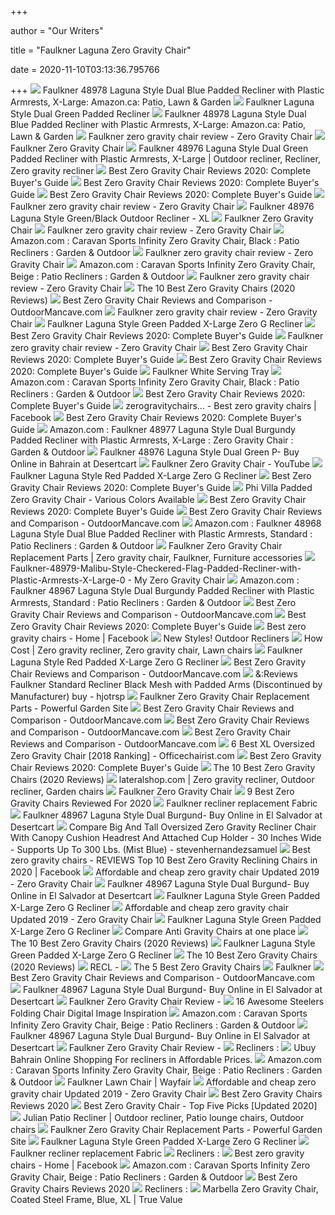 +++
        
author = "Our Writers"
        
title = "Faulkner Laguna Zero Gravity Chair"
        
date = 2020-11-10T03:13:36.795766
        
+++
[ ![](https://images-na.ssl-images-amazon.com/images/I/61AnLyFUsHL._AC_SL1500_.jpg)](https://images-na.ssl-images-amazon.com/images/I/61AnLyFUsHL._AC_SL1500_.jpg) Faulkner 48978 Laguna Style Dual Blue Padded Recliner with Plastic  Armrests, X-Large: Amazon.ca: Patio, Lawn & Garden
[ ![](https://images-na.ssl-images-amazon.com/images/I/612OFsUSMNL._AC_SL1500_.jpg)](https://images-na.ssl-images-amazon.com/images/I/612OFsUSMNL._AC_SL1500_.jpg) Faulkner Laguna Style Dual Green Padded Recliner
[ ![](https://images-na.ssl-images-amazon.com/images/I/51%2B1B4Hl5WL._AC_UL320_SR266,320_.jpg)](https://images-na.ssl-images-amazon.com/images/I/51%2B1B4Hl5WL._AC_UL320_SR266,320_.jpg) Faulkner 48978 Laguna Style Dual Blue Padded Recliner with Plastic  Armrests, X-Large: Amazon.ca: Patio, Lawn & Garden
[ ![](https://bestzerogravitychairhq.com/wp-content/uploads/2017/07/Faulkner-zero-gravity-chair-review.jpg?5f325e&5f325e)](https://bestzerogravitychairhq.com/wp-content/uploads/2017/07/Faulkner-zero-gravity-chair-review.jpg?5f325e&5f325e) Faulkner zero gravity chair review - Zero Gravity Chair
[ ![](https://images-na.ssl-images-amazon.com/images/I/51zJBxJxCmL._AC_.jpg)](https://images-na.ssl-images-amazon.com/images/I/51zJBxJxCmL._AC_.jpg) Faulkner Zero Gravity Chair
[ ![](https://i.pinimg.com/474x/8a/d5/26/8ad5269d9d574921004a0530b4084257.jpg)](https://i.pinimg.com/474x/8a/d5/26/8ad5269d9d574921004a0530b4084257.jpg) Faulkner 48976 Laguna Style Dual Green Padded Recliner with Plastic  Armrests, X-Large | Outdoor recliner, Recliner, Zero gravity recliner
[ ![](https://m.media-amazon.com/images/I/41-WIWUGOSL.jpg)](https://m.media-amazon.com/images/I/41-WIWUGOSL.jpg) Best Zero Gravity Chair Reviews 2020: Complete Buyer's Guide
[ ![](https://m.media-amazon.com/images/I/41cYCgTyvKL.jpg)](https://m.media-amazon.com/images/I/41cYCgTyvKL.jpg) Best Zero Gravity Chair Reviews 2020: Complete Buyer's Guide
[ ![](https://gardenbeast-9fcd.kxcdn.com/wp-content/uploads/2020/05/zero-gravity-chair.jpg)](https://gardenbeast-9fcd.kxcdn.com/wp-content/uploads/2020/05/zero-gravity-chair.jpg) Best Zero Gravity Chair Reviews 2020: Complete Buyer's Guide
[ ![](https://cdn.statically.io/img/m.media-amazon.com/images/I/51p1FaxgDiL.jpg?quality=100)](https://cdn.statically.io/img/m.media-amazon.com/images/I/51p1FaxgDiL.jpg?quality=100) Faulkner zero gravity chair review - Zero Gravity Chair
[ ![](https://cdn3.volusion.com/dxylq.nruds/v/vspfiles/photos/03-0453-3.jpg?v-cache=1494835309)](https://cdn3.volusion.com/dxylq.nruds/v/vspfiles/photos/03-0453-3.jpg?v-cache=1494835309) Faulkner 48976 Laguna Style Green/Black Outdoor Recliner - XL
[ ![](https://images-na.ssl-images-amazon.com/images/I/61ERoEAklVL._AC_SL1500_.jpg)](https://images-na.ssl-images-amazon.com/images/I/61ERoEAklVL._AC_SL1500_.jpg) Faulkner Zero Gravity Chair
[ ![](https://cdn.statically.io/img/m.media-amazon.com/images/I/41o5cZGEerL.jpg?quality=100)](https://cdn.statically.io/img/m.media-amazon.com/images/I/41o5cZGEerL.jpg?quality=100) Faulkner zero gravity chair review - Zero Gravity Chair
[ ![](https://images-na.ssl-images-amazon.com/images/I/811xMwQnQuL.__AC_SY300_QL70_ML2_.jpg)](https://images-na.ssl-images-amazon.com/images/I/811xMwQnQuL.__AC_SY300_QL70_ML2_.jpg) Amazon.com : Caravan Sports Infinity Zero Gravity Chair, Black : Patio  Recliners : Garden & Outdoor
[ ![](https://ml2ihr7ww3nk.i.optimole.com/9QOb3aA--LGMYb_z/w:150/h:150/q:90/dpr:2.6/https://bestzerogravitychairhq.com/wp-content/plugins/aawp/public/assets/img/thumb-spacer.png)](https://ml2ihr7ww3nk.i.optimole.com/9QOb3aA--LGMYb_z/w:150/h:150/q:90/dpr:2.6/https://bestzerogravitychairhq.com/wp-content/plugins/aawp/public/assets/img/thumb-spacer.png) Faulkner zero gravity chair review - Zero Gravity Chair
[ ![](https://m.media-amazon.com/images/I/81DGybUYwOL._AC_UL400_.jpg)](https://m.media-amazon.com/images/I/81DGybUYwOL._AC_UL400_.jpg) Amazon.com : Caravan Sports Infinity Zero Gravity Chair, Beige : Patio  Recliners : Garden & Outdoor
[ ![](https://cdn.statically.io/img/m.media-amazon.com/images/I/41tWKR2uEzL.jpg?quality=100)](https://cdn.statically.io/img/m.media-amazon.com/images/I/41tWKR2uEzL.jpg?quality=100) Faulkner zero gravity chair review - Zero Gravity Chair
[ ![](https://footmassagereviews.com/wp-content/uploads/zero-gravity-chair-1.jpg)](https://footmassagereviews.com/wp-content/uploads/zero-gravity-chair-1.jpg) The 10 Best Zero Gravity Chairs (2020 Reviews)
[ ![](https://outdoormancave.com/wp-content/uploads/2017/10/zero-grav-chair-2.jpg)](https://outdoormancave.com/wp-content/uploads/2017/10/zero-grav-chair-2.jpg) Best Zero Gravity Chair Reviews and Comparison - OutdoorMancave.com
[ ![](https://cdn.statically.io/img/m.media-amazon.com/images/I/41EfOnUVveL.jpg?quality=100)](https://cdn.statically.io/img/m.media-amazon.com/images/I/41EfOnUVveL.jpg?quality=100) Faulkner zero gravity chair review - Zero Gravity Chair
[ ![](https://images-na.ssl-images-amazon.com/images/I/61aP%2BwgFDqL._AC_SL1200_.jpg)](https://images-na.ssl-images-amazon.com/images/I/61aP%2BwgFDqL._AC_SL1200_.jpg) Faulkner Laguna Style Green Padded X-Large Zero G Recliner
[ ![](https://m.media-amazon.com/images/I/51XmL-SzX+L.jpg)](https://m.media-amazon.com/images/I/51XmL-SzX+L.jpg) Best Zero Gravity Chair Reviews 2020: Complete Buyer's Guide
[ ![](https://cdn.statically.io/img/m.media-amazon.com/images/I/51M6ePtoZZL.jpg?quality=100)](https://cdn.statically.io/img/m.media-amazon.com/images/I/51M6ePtoZZL.jpg?quality=100) Faulkner zero gravity chair review - Zero Gravity Chair
[ ![](https://m.media-amazon.com/images/I/61V3Fgv+VVL.jpg)](https://m.media-amazon.com/images/I/61V3Fgv+VVL.jpg) Best Zero Gravity Chair Reviews 2020: Complete Buyer's Guide
[ ![](https://cdn.bannerbear.com/api/v1/image/K6FNg8CSXdQdvrvfgztmQg3E/WyBApgQPbr2P38v6kq/image.jpg?type=pinterest&url=https%3A%2F%2Fgardenbeast.com%2Fbest-zero-gravity-chair)](https://cdn.bannerbear.com/api/v1/image/K6FNg8CSXdQdvrvfgztmQg3E/WyBApgQPbr2P38v6kq/image.jpg?type=pinterest&url=https%3A%2F%2Fgardenbeast.com%2Fbest-zero-gravity-chair) Best Zero Gravity Chair Reviews 2020: Complete Buyer's Guide
[ ![](https://cdn3.volusion.com/dxylq.nruds/v/vspfiles/photos/03-2153-2.jpg)](https://cdn3.volusion.com/dxylq.nruds/v/vspfiles/photos/03-2153-2.jpg) Faulkner White Serving Tray
[ ![](https://m.media-amazon.com/images/I/8119Pi+a1GL._AC_SS350_.jpg)](https://m.media-amazon.com/images/I/8119Pi+a1GL._AC_SS350_.jpg) Amazon.com : Caravan Sports Infinity Zero Gravity Chair, Black : Patio  Recliners : Garden & Outdoor
[ ![](https://m.media-amazon.com/images/I/51Ca-IpLwcL.jpg)](https://m.media-amazon.com/images/I/51Ca-IpLwcL.jpg) Best Zero Gravity Chair Reviews 2020: Complete Buyer's Guide
[ ![](https://lookaside.fbsbx.com/lookaside/crawler/media/?media_id=102663718083412)](https://lookaside.fbsbx.com/lookaside/crawler/media/?media_id=102663718083412) zerogravitychairs... - Best zero gravity chairs | Facebook
[ ![](https://m.media-amazon.com/images/I/51PXJwGQKfL.jpg)](https://m.media-amazon.com/images/I/51PXJwGQKfL.jpg) Best Zero Gravity Chair Reviews 2020: Complete Buyer's Guide
[ ![](https://m.media-amazon.com/images/I/51JszWyiu2L._AC_UL400_.jpg)](https://m.media-amazon.com/images/I/51JszWyiu2L._AC_UL400_.jpg) Amazon.com : Faulkner 48977 Laguna Style Dual Burgundy Padded Recliner with  Plastic Armrests, X-Large : Zero Gravity Chair : Garden & Outdoor
[ ![](https://m.media-amazon.com/images/I/41wcOPoqjdL.jpg)](https://m.media-amazon.com/images/I/41wcOPoqjdL.jpg) Faulkner 48976 Laguna Style Dual Green P- Buy Online in Bahrain at  Desertcart
[ ![](https://i.ytimg.com/vi/nyc9i6_eDWI/hqdefault.jpg)](https://i.ytimg.com/vi/nyc9i6_eDWI/hqdefault.jpg) Faulkner Zero Gravity Chair - YouTube
[ ![](https://images-na.ssl-images-amazon.com/images/I/71JEhwLv2TL._AC_SL1200_.jpg)](https://images-na.ssl-images-amazon.com/images/I/71JEhwLv2TL._AC_SL1200_.jpg) Faulkner Laguna Style Red Padded X-Large Zero G Recliner
[ ![](https://m.media-amazon.com/images/I/515CNbrVuSL.jpg)](https://m.media-amazon.com/images/I/515CNbrVuSL.jpg) Best Zero Gravity Chair Reviews 2020: Complete Buyer's Guide
[ ![](https://images-na.ssl-images-amazon.com/images/I/51mAwJ4lLkL._SS600_.jpg)](https://images-na.ssl-images-amazon.com/images/I/51mAwJ4lLkL._SS600_.jpg) Phi Villa Padded Zero Gravity Chair - Various Colors Available
[ ![](https://m.media-amazon.com/images/I/61rBHMbAnZL.jpg)](https://m.media-amazon.com/images/I/61rBHMbAnZL.jpg) Best Zero Gravity Chair Reviews 2020: Complete Buyer's Guide
[ ![](https://outdoormancave.com/wp-content/uploads/2017/10/2-2.jpg)](https://outdoormancave.com/wp-content/uploads/2017/10/2-2.jpg) Best Zero Gravity Chair Reviews and Comparison - OutdoorMancave.com
[ ![](https://m.media-amazon.com/images/I/51YUKFWhT1L._AA130_.jpg)](https://m.media-amazon.com/images/I/51YUKFWhT1L._AA130_.jpg) Amazon.com : Faulkner 48968 Laguna Style Dual Blue Padded Recliner with  Plastic Armrests, Standard : Patio Recliners : Garden & Outdoor
[ ![](https://i.pinimg.com/originals/18/97/f3/1897f38f1b9e7f18a3c048fd7ab88f51.png)](https://i.pinimg.com/originals/18/97/f3/1897f38f1b9e7f18a3c048fd7ab88f51.png) Faulkner Zero Gravity Chair Replacement Parts | Zero gravity chair, Faulkner,  Furniture accessories
[ ![](https://myzerogravitychair.com/wp-content/uploads/2015/08/Faulkner-48979-Malibu-Style-Checkered-Flag-Padded-Recliner-with-Plastic-Armrests-X-Large-0.jpg)](https://myzerogravitychair.com/wp-content/uploads/2015/08/Faulkner-48979-Malibu-Style-Checkered-Flag-Padded-Recliner-with-Plastic-Armrests-X-Large-0.jpg) Faulkner-48979-Malibu-Style-Checkered-Flag-Padded-Recliner-with-Plastic-Armrests-X-Large-0  - My Zero Gravity Chair
[ ![](https://m.media-amazon.com/images/I/41xE0u0bw-L._AC_UL400_.jpg)](https://m.media-amazon.com/images/I/41xE0u0bw-L._AC_UL400_.jpg) Amazon.com : Faulkner 48967 Laguna Style Dual Burgundy Padded Recliner with  Plastic Armrests, Standard : Patio Recliners : Garden & Outdoor
[ ![](https://outdoormancave.com/wp-content/uploads/2017/10/8.jpg)](https://outdoormancave.com/wp-content/uploads/2017/10/8.jpg) Best Zero Gravity Chair Reviews and Comparison - OutdoorMancave.com
[ ![](https://m.media-amazon.com/images/I/51ctXauPw3L.jpg)](https://m.media-amazon.com/images/I/51ctXauPw3L.jpg) Best Zero Gravity Chair Reviews 2020: Complete Buyer's Guide
[ ![](https://lookaside.fbsbx.com/lookaside/crawler/media/?media_id=102664414750009)](https://lookaside.fbsbx.com/lookaside/crawler/media/?media_id=102664414750009) Best zero gravity chairs - Home | Facebook
[ ![](x-raw-image:///0cd727c78c4604cc2b21d96808f4f8efd77ef4bf603bb831bab73abdcbdd00cc)](x-raw-image:///0cd727c78c4604cc2b21d96808f4f8efd77ef4bf603bb831bab73abdcbdd00cc) New Styles! Outdoor Recliners
[ ![](https://i.pinimg.com/originals/1c/70/fb/1c70fbbfd795b3507a09b67f008531c4.jpg)](https://i.pinimg.com/originals/1c/70/fb/1c70fbbfd795b3507a09b67f008531c4.jpg) How Cost | Zero gravity recliner, Zero gravity chair, Lawn chairs
[ ![](https://images-na.ssl-images-amazon.com/images/I/618KCLhrlXL._AC_SL1005_.jpg)](https://images-na.ssl-images-amazon.com/images/I/618KCLhrlXL._AC_SL1005_.jpg) Faulkner Laguna Style Red Padded X-Large Zero G Recliner
[ ![](https://outdoormancave.com/wp-content/uploads/2017/10/1-2.jpg)](https://outdoormancave.com/wp-content/uploads/2017/10/1-2.jpg) Best Zero Gravity Chair Reviews and Comparison - OutdoorMancave.com
[ ![](http://ecx.images-amazon.com/images/I/41yYNDIKcrL.SL280_.jpg)](http://ecx.images-amazon.com/images/I/41yYNDIKcrL.SL280_.jpg) &:Reviews Faulkner Standard Recliner Black Mesh with Padded Arms  (Discontinued by Manufacturer) buy - hjotrsp
[ ![](https://powerfulgarden.com/wp-content/uploads/2018/05/lace-for-replacement-zero-gravity-chair.png)](https://powerfulgarden.com/wp-content/uploads/2018/05/lace-for-replacement-zero-gravity-chair.png) Faulkner Zero Gravity Chair Replacement Parts - Powerful Garden Site
[ ![](https://outdoormancave.com/wp-content/uploads/2017/10/6-2.jpg)](https://outdoormancave.com/wp-content/uploads/2017/10/6-2.jpg) Best Zero Gravity Chair Reviews and Comparison - OutdoorMancave.com
[ ![](https://outdoormancave.com/wp-content/uploads/2017/10/3-2.jpg)](https://outdoormancave.com/wp-content/uploads/2017/10/3-2.jpg) Best Zero Gravity Chair Reviews and Comparison - OutdoorMancave.com
[ ![](https://outdoormancave.com/wp-content/uploads/2017/10/5-2.jpg)](https://outdoormancave.com/wp-content/uploads/2017/10/5-2.jpg) Best Zero Gravity Chair Reviews and Comparison - OutdoorMancave.com
[ ![](https://officechairist.com/wp-content/uploads/2018/06/4-Caravan-Sports-Infinity-Oversized-Zero-Gravity-Chair.jpg)](https://officechairist.com/wp-content/uploads/2018/06/4-Caravan-Sports-Infinity-Oversized-Zero-Gravity-Chair.jpg) 6 Best XL Oversized Zero Gravity Chair [2018 Ranking] - Officechairist.com
[ ![](https://m.media-amazon.com/images/I/41vTbqJh4PL.jpg)](https://m.media-amazon.com/images/I/41vTbqJh4PL.jpg) Best Zero Gravity Chair Reviews 2020: Complete Buyer's Guide
[ ![](https://cdn-ajoji.nitrocdn.com/GywzqtbFqltRwHQVORkqBwyYqFXugmmK/assets/static/source/wp-content/uploads/6c9266ac5df21843fd8592857d9e1744.GL-Zero-Gravity-Lounge-Chair-Removable-Pillow-Patio-Foldable-Adjustable-Reclining-for-Outdoor-Yard-Porch.jpg)](https://cdn-ajoji.nitrocdn.com/GywzqtbFqltRwHQVORkqBwyYqFXugmmK/assets/static/source/wp-content/uploads/6c9266ac5df21843fd8592857d9e1744.GL-Zero-Gravity-Lounge-Chair-Removable-Pillow-Patio-Foldable-Adjustable-Reclining-for-Outdoor-Yard-Porch.jpg) The 10 Best Zero Gravity Chairs (2020 Reviews)
[ ![](https://i.pinimg.com/originals/7e/25/34/7e2534f5da4775ae31f5c3ce9d829f5c.jpg)](https://i.pinimg.com/originals/7e/25/34/7e2534f5da4775ae31f5c3ce9d829f5c.jpg) lateralshop.com | Zero gravity recliner, Outdoor recliner, Garden chairs
[ ![](https://images-na.ssl-images-amazon.com/images/I/61wP6tx2gJL._AC_.jpg)](https://images-na.ssl-images-amazon.com/images/I/61wP6tx2gJL._AC_.jpg) Faulkner Zero Gravity Chair
[ ![](https://elderlychairguide.com/wp-content/uploads/2019/11/EVER-ADVANCED-Zero-Gravity-Recliner.jpg)](https://elderlychairguide.com/wp-content/uploads/2019/11/EVER-ADVANCED-Zero-Gravity-Recliner.jpg) 9 Best Zero Gravity Chairs Reviewed For 2020
[ ![](https://img.fabricgateway.com/2d/2d9661f03545df86678dd83e2617c2f3.jpeg)](https://img.fabricgateway.com/2d/2d9661f03545df86678dd83e2617c2f3.jpeg) Faulkner recliner replacement Fabric
[ ![](https://m.media-amazon.com/images/I/51jTKsSjS+L.jpg)](https://m.media-amazon.com/images/I/51jTKsSjS+L.jpg) Faulkner 48967 Laguna Style Dual Burgund- Buy Online in El Salvador at  Desertcart
[ ![](http://ecx.images-amazon.com/images/I/410MoqnbIEL._SS420_.jpg)](http://ecx.images-amazon.com/images/I/410MoqnbIEL._SS420_.jpg) Compare Big And Tall Oversized Zero Gravity Recliner Chair With Canopy  Cushion Headrest And Attached Cup Holder - 30 Inches Wide - Supports Up To  300 Lbs. (Mist Blue) - stevenhernandezsamuel
[ ![](https://lookaside.fbsbx.com/lookaside/crawler/media/?media_id=525158078430592&get_thumbnail=1)](https://lookaside.fbsbx.com/lookaside/crawler/media/?media_id=525158078430592&get_thumbnail=1) Best zero gravity chairs - REVIEWS Top 10 Best Zero Gravity Reclining Chairs  in 2020 | Facebook
[ ![](https://ml2ihr7ww3nk.i.optimole.com/9QOb3aA-HxkEhoxg/w:auto/h:auto/q:90/https://bestzerogravitychairhq.com/wp-content/uploads/2017/08/Cheap-Zero-Gravity-Chair.jpg)](https://ml2ihr7ww3nk.i.optimole.com/9QOb3aA-HxkEhoxg/w:auto/h:auto/q:90/https://bestzerogravitychairhq.com/wp-content/uploads/2017/08/Cheap-Zero-Gravity-Chair.jpg) Affordable and cheap zero gravity chair Updated 2019 - Zero Gravity Chair
[ ![](https://m.media-amazon.com/images/I/418KLJp3+jL.jpg)](https://m.media-amazon.com/images/I/418KLJp3+jL.jpg) Faulkner 48967 Laguna Style Dual Burgund- Buy Online in El Salvador at  Desertcart
[ ![](https://myzerogravitychair.com/wp-content/uploads/2015/08/Faulkner-ad1.jpg)](https://myzerogravitychair.com/wp-content/uploads/2015/08/Faulkner-ad1.jpg) Faulkner Laguna Style Green Padded X-Large Zero G Recliner
[ ![](https://ml2ihr7ww3nk.i.optimole.com/9QOb3aA-tu9hsczW/w:300/h:180/q:90/https://bestzerogravitychairhq.com/wp-content/uploads/2017/08/Cheap-zero-gravity-chair.png)](https://ml2ihr7ww3nk.i.optimole.com/9QOb3aA-tu9hsczW/w:300/h:180/q:90/https://bestzerogravitychairhq.com/wp-content/uploads/2017/08/Cheap-zero-gravity-chair.png) Affordable and cheap zero gravity chair Updated 2019 - Zero Gravity Chair
[ ![](https://myzerogravitychair.com/wp-content/uploads/2015/08/Westfield-Outdoor-FC630-68080XL-XL-Zero-Gravity-Chair-Quantity-1-0-150x150.jpg)](https://myzerogravitychair.com/wp-content/uploads/2015/08/Westfield-Outdoor-FC630-68080XL-XL-Zero-Gravity-Chair-Quantity-1-0-150x150.jpg) Faulkner Laguna Style Green Padded X-Large Zero G Recliner
[ ![](https://zerogravitychairshq.com/wp-content/uploads/2015/05/SWEET-TREATS.png)](https://zerogravitychairshq.com/wp-content/uploads/2015/05/SWEET-TREATS.png) Compare Anti Gravity Chairs at one place
[ ![](https://cdn-ajoji.nitrocdn.com/GywzqtbFqltRwHQVORkqBwyYqFXugmmK/assets/static/source/wp-content/uploads/f11671590a77b009612e1fa4f56b38f5.AmazonBasics-Outdoor-Zero-Gravity-Lounge-Folding-Chair-Beige.jpg)](https://cdn-ajoji.nitrocdn.com/GywzqtbFqltRwHQVORkqBwyYqFXugmmK/assets/static/source/wp-content/uploads/f11671590a77b009612e1fa4f56b38f5.AmazonBasics-Outdoor-Zero-Gravity-Lounge-Folding-Chair-Beige.jpg) The 10 Best Zero Gravity Chairs (2020 Reviews)
[ ![](https://myzerogravitychair.com/wp-content/uploads/2015/08/Best-ChoiceProducts-Zero-Gravity-Chairs-Tan-Lounge-Patio-Chairs-Outdoor-Yard-Beach-New-Set-of-2-0-150x150.jpg)](https://myzerogravitychair.com/wp-content/uploads/2015/08/Best-ChoiceProducts-Zero-Gravity-Chairs-Tan-Lounge-Patio-Chairs-Outdoor-Yard-Beach-New-Set-of-2-0-150x150.jpg) Faulkner Laguna Style Green Padded X-Large Zero G Recliner
[ ![](https://cdn-ajoji.nitrocdn.com/GywzqtbFqltRwHQVORkqBwyYqFXugmmK/assets/static/source/wp-content/uploads/162773d806b673cb3beb393158c13570.BalanceFrom-Adjustable-Zero-Gravity-Lounge-Chair-Recliners-for-Patio.jpg)](https://cdn-ajoji.nitrocdn.com/GywzqtbFqltRwHQVORkqBwyYqFXugmmK/assets/static/source/wp-content/uploads/162773d806b673cb3beb393158c13570.BalanceFrom-Adjustable-Zero-Gravity-Lounge-Chair-Recliners-for-Patio.jpg) The 10 Best Zero Gravity Chairs (2020 Reviews)
[ ![](https://www.thedump.com/images/thumbs/0019450_pwr-lift-recl-almond_1200.jpeg)](https://www.thedump.com/images/thumbs/0019450_pwr-lift-recl-almond_1200.jpeg) RECL -
[ ![](https://specials-images.forbesimg.com/imageserve/5e9f90a0dea8300007de881e/960x0.jpg?fit=scale)](https://specials-images.forbesimg.com/imageserve/5e9f90a0dea8300007de881e/960x0.jpg?fit=scale) The 5 Best Zero Gravity Chairs
[ ![](https://www.faulknerfurniture.com/-/media/Images/Faulkner/Recliners/recliners.png?la=en&hash=4A989DEE8D823E180E2A9BF651ADD86CA4D7D5A5&hash=4A989DEE8D823E180E2A9BF651ADD86CA4D7D5A5)](https://www.faulknerfurniture.com/-/media/Images/Faulkner/Recliners/recliners.png?la=en&hash=4A989DEE8D823E180E2A9BF651ADD86CA4D7D5A5&hash=4A989DEE8D823E180E2A9BF651ADD86CA4D7D5A5) Faulkner
[ ![](https://outdoormancave.com/wp-content/uploads/2017/10/4-2.jpg)](https://outdoormancave.com/wp-content/uploads/2017/10/4-2.jpg) Best Zero Gravity Chair Reviews and Comparison - OutdoorMancave.com
[ ![](https://m.media-amazon.com/images/I/513mnYlhztL.jpg)](https://m.media-amazon.com/images/I/513mnYlhztL.jpg) Faulkner 48967 Laguna Style Dual Burgund- Buy Online in El Salvador at  Desertcart
[ ![](https://i0.wp.com/zerogravitychairshq.com/wp-content/uploads/2014/12/Caravan-canopy-zero-gravity-recliner.jpg?resize=210%2C150&ssl=1)](https://i0.wp.com/zerogravitychairshq.com/wp-content/uploads/2014/12/Caravan-canopy-zero-gravity-recliner.jpg?resize=210%2C150&ssl=1) Faulkner Zero Gravity Chair Review -
[ ![](https://i.pinimg.com/originals/1c/ed/df/1ceddf37489dbad8bffa9143c5b99aed.jpg)](https://i.pinimg.com/originals/1c/ed/df/1ceddf37489dbad8bffa9143c5b99aed.jpg) 16 Awesome Steelers Folding Chair Digital Image Inspiration
[ ![](https://m.media-amazon.com/images/I/61YirffjLaL._AC_UL400_.jpg)](https://m.media-amazon.com/images/I/61YirffjLaL._AC_UL400_.jpg) Amazon.com : Caravan Sports Infinity Zero Gravity Chair, Beige : Patio  Recliners : Garden & Outdoor
[ ![](https://m.media-amazon.com/images/I/414FGHM3SIL.jpg)](https://m.media-amazon.com/images/I/414FGHM3SIL.jpg) Faulkner 48967 Laguna Style Dual Burgund- Buy Online in El Salvador at  Desertcart
[ ![](https://i2.wp.com/zerogravitychairshq.com/wp-content/uploads/2015/07/71X1J7GpaDL._SL1200_.jpg?resize=210%2C150&ssl=1)](https://i2.wp.com/zerogravitychairshq.com/wp-content/uploads/2015/07/71X1J7GpaDL._SL1200_.jpg?resize=210%2C150&ssl=1) Faulkner Zero Gravity Chair Review -
[ ![](https://images-na.ssl-images-amazon.com/images/I/71Qk9ineu5L._SL1500_.jpg)](https://images-na.ssl-images-amazon.com/images/I/71Qk9ineu5L._SL1500_.jpg) Recliners :
[ ![](https://www.ubuy.com.bh/productimg/?image=aHR0cHM6Ly9tLm1lZGlhLWFtYXpvbi5jb20vaW1hZ2VzL0kvNzF2ZmRjNGRCbkwuX0FDX1VTMjE4Xy5qcGc.jpg)](https://www.ubuy.com.bh/productimg/?image=aHR0cHM6Ly9tLm1lZGlhLWFtYXpvbi5jb20vaW1hZ2VzL0kvNzF2ZmRjNGRCbkwuX0FDX1VTMjE4Xy5qcGc.jpg) Ubuy Bahrain Online Shopping For recliners in Affordable Prices.
[ ![](https://m.media-amazon.com/images/I/61R5rsSQWhL._AC_UL400_.jpg)](https://m.media-amazon.com/images/I/61R5rsSQWhL._AC_UL400_.jpg) Amazon.com : Caravan Sports Infinity Zero Gravity Chair, Beige : Patio  Recliners : Garden & Outdoor
[ ![](https://secure.img1-fg.wfcdn.com/im/61240611/resize-h600-w600%5Ecompr-r85/1209/120934115/6+Pcs+Folding+Beach+Chair+Camping+Lawn+Webbing+Chair-Blue+%28Set+of+6%29.jpg)](https://secure.img1-fg.wfcdn.com/im/61240611/resize-h600-w600%5Ecompr-r85/1209/120934115/6+Pcs+Folding+Beach+Chair+Camping+Lawn+Webbing+Chair-Blue+%28Set+of+6%29.jpg) Faulkner Lawn Chair | Wayfair
[ ![](https://ml2ihr7ww3nk.i.optimole.com/9QOb3aA-0Jakk-ah/w:300/h:300/q:90/https://bestzerogravitychairhq.com/wp-content/uploads/2017/08/Problem-with-Cheap-zero-gravity-chair.jpg)](https://ml2ihr7ww3nk.i.optimole.com/9QOb3aA-0Jakk-ah/w:300/h:300/q:90/https://bestzerogravitychairhq.com/wp-content/uploads/2017/08/Problem-with-Cheap-zero-gravity-chair.jpg) Affordable and cheap zero gravity chair Updated 2019 - Zero Gravity Chair
[ ![](http://prof.so/wp-content/uploads/2019/10/Best-Choice-Products-Set-of-2-Zero-Gravity-Lounge-Chairs.jpg)](http://prof.so/wp-content/uploads/2019/10/Best-Choice-Products-Set-of-2-Zero-Gravity-Lounge-Chairs.jpg) Best Zero Gravity Chairs Reviews 2020
[ ![](https://www.ordinaryreviews.com/wp-content/uploads/2018/07/zero-gravity-chair-600x600.jpg)](https://www.ordinaryreviews.com/wp-content/uploads/2018/07/zero-gravity-chair-600x600.jpg) Best Zero Gravity Chair - Top Five Picks [Updated 2020]
[ ![](https://i.pinimg.com/originals/82/fd/6b/82fd6b2b90274abcc8f80ca32de90971.jpg)](https://i.pinimg.com/originals/82/fd/6b/82fd6b2b90274abcc8f80ca32de90971.jpg) Julian Patio Recliner | Outdoor recliner, Patio lounge chairs, Outdoor  chairs
[ ![](https://powerfulgarden.com/wp-content/uploads/2018/05/Faulkner-Zero-Gravity-Chair-Replacement-Part.jpg)](https://powerfulgarden.com/wp-content/uploads/2018/05/Faulkner-Zero-Gravity-Chair-Replacement-Part.jpg) Faulkner Zero Gravity Chair Replacement Parts - Powerful Garden Site
[ ![](https://myzerogravitychair.com/wp-content/uploads/2015/08/Patio-Plus-2-Person-Gravity-Free-Recliner-Lonuge-Chair-Pillow-and-Side-Tray-Brown-Jacquard-0-150x150.jpg)](https://myzerogravitychair.com/wp-content/uploads/2015/08/Patio-Plus-2-Person-Gravity-Free-Recliner-Lonuge-Chair-Pillow-and-Side-Tray-Brown-Jacquard-0-150x150.jpg) Faulkner Laguna Style Green Padded X-Large Zero G Recliner
[ ![](https://img.fabricgateway.com/99/99871dc60c0dcb75844b9d4e21b9b2c2.jpeg)](https://img.fabricgateway.com/99/99871dc60c0dcb75844b9d4e21b9b2c2.jpeg) Faulkner recliner replacement Fabric
[ ![](https://images-na.ssl-images-amazon.com/images/I/71wgPSrceDL._SL1500_.jpg)](https://images-na.ssl-images-amazon.com/images/I/71wgPSrceDL._SL1500_.jpg) Recliners :
[ ![](https://lookaside.fbsbx.com/lookaside/crawler/media/?media_id=102688988080885)](https://lookaside.fbsbx.com/lookaside/crawler/media/?media_id=102688988080885) Best zero gravity chairs - Home | Facebook
[ ![](https://m.media-amazon.com/images/I/716LlXoWvdL._AC_UL400_.jpg)](https://m.media-amazon.com/images/I/716LlXoWvdL._AC_UL400_.jpg) Amazon.com : Caravan Sports Infinity Zero Gravity Chair, Beige : Patio  Recliners : Garden & Outdoor
[ ![](http://prof.so/wp-content/uploads/2019/10/Goplus-Folding-Zero-Gravity-Reclining-Lounge-Chairs.jpg)](http://prof.so/wp-content/uploads/2019/10/Goplus-Folding-Zero-Gravity-Reclining-Lounge-Chairs.jpg) Best Zero Gravity Chairs Reviews 2020
[ ![](https://images-na.ssl-images-amazon.com/images/I/71J7q1mr%2BdL._SL1200_.jpg)](https://images-na.ssl-images-amazon.com/images/I/71J7q1mr%2BdL._SL1200_.jpg) Recliners :
[ ![](https://www.truevalue.com/media/catalog/product/189321.jpg?quality=80&bg-color=255,255,255&fit=bounds&height=700&width=700&canvas=700:700)](https://www.truevalue.com/media/catalog/product/189321.jpg?quality=80&bg-color=255,255,255&fit=bounds&height=700&width=700&canvas=700:700) Marbella Zero Gravity Chair, Coated Steel Frame, Blue, XL | True Value
